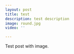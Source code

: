 ```yaml
---
layout: post
title: test
description: test description
image: round.jpg
video: ''

---
```

Test post with image.